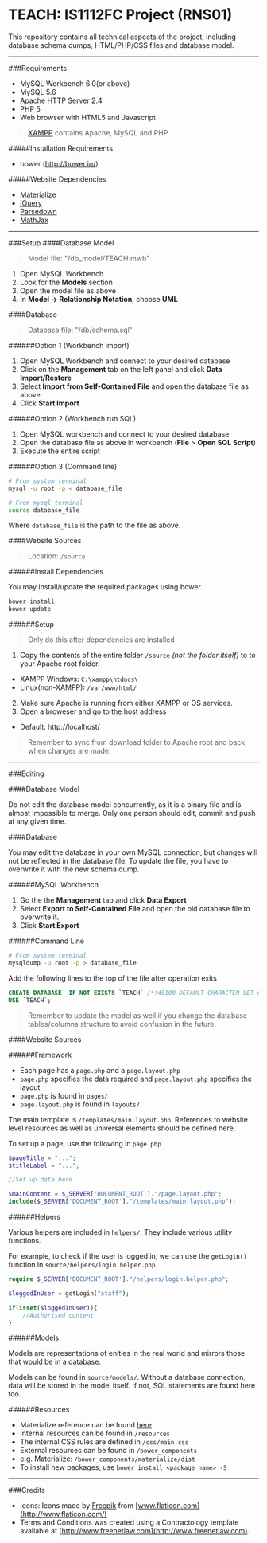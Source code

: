 # TEACH: IS1112FC Project (RNS01)

This repository contains all technical aspects of the project, including database schema dumps, HTML/PHP/CSS files and database model.

---

###Requirements

 - MySQL Workbench 6.0(or above)
 - MySQL 5.6
 - Apache HTTP Server 2.4
 - PHP 5
 - Web browser with HTML5 and Javascript

> [XAMPP](https://www.apachefriends.org/) contains Apache, MySQL and PHP

#####Installation Requirements

 - bower  (http://bower.io/)

#####Website Dependencies

 - [Materialize](http://materializecss.com/)
 - [jQuery](https://jquery.com/)
 - [Parsedown](http://parsedown.org/) 
 - [MathJax](https://www.mathjax.org/)

---

###Setup
####Database Model

> Model file: "/db_model/TEACH.mwb"

1. Open MySQL Workbench
2. Look for the __Models__ section
3. Open the model file as above
4. In __Model -> Relationship Notation__, choose __UML__

####Database

> Database file: "/db/schema.sql"

######Option 1 (Workbench import)

1. Open MySQL Workbench and connect to your desired database
2. Click on the __Management__ tab on the left panel and click __Data Import/Restore__
3. Select __Import from Self-Contained File__ and open the database file as above
4. Click __Start Import__

######Option 2 (Workbench run SQL)

1. Open MySQL workbench and connect to your desired database
2. Open the database file as above in workbench (__File__ > __Open SQL Script__)
3. Execute the entire script

######Option 3 (Command line)

```bash
# From system terminal 
mysql -u root -p < database_file

# From mysql terminal
source database_file
```

Where `database_file` is the path to the file as above.

####Website Sources

> Location: `/source`

######Install Dependencies

You may install/update the required packages using bower. 

```bash
bower install
bower update
```

######Setup

> Only do this after dependencies are installed

1. Copy the contents of the entire folder `/source` _(not the folder itself)_ to to your Apache root folder. 
 - XAMPP Windows: `C:\xampp\htdocs\`
 - Linux(non-XAMPP): `/var/www/html/`
2. Make sure Apache is running from either XAMPP or OS services.
3. Open a broweser and go to the host address
 - Default: http://localhost/
 
> Remember to sync from download folder to Apache root and back when changes are made.


---

###Editing

####Database Model

Do not edit the database model concurrently, as it is a binary file and is almost impossible to merge. Only one person should edit, commit and push at any given time.

####Database

You may edit the database in your own MySQL connection, but changes will not be reflected in the database file. To update the file, you have to overwrite it with the new schema dump.

######MySQL Workbench

1. Go the the __Management__ tab and click __Data Export__
2. Select __Export to Self-Contained File__ and open the old database file to overwrite it.
3. Click __Start Export__

######Command Line

```bash
# From system terminal
mysqldump -u root -p > database_file
```

Add the following lines to the top of the file after operation exits

```sql
CREATE DATABASE  IF NOT EXISTS `TEACH` /*!40100 DEFAULT CHARACTER SET utf8 */;
USE `TEACH`;
```

> Remember to update the model as well if you change the database tables/columns structure to avoid confusion in the future.

####Website Sources

######Framework

 - Each page has a `page.php` and a `page.layout.php`
  - `page.php` specifies the data required and `page.layout.php` specifies the layout
  - `page.php` is found in `pages/`
  - `page.layout.php` is found in `layouts/`

The main template is `/templates/main.layout.php`. References to website level resources as well as universal elements should be defined here.


To set up a page, use the following in `page.php`


```PHP
$pageTitle = "...";
$titleLabel = "...";

//Set up data here

$mainContent = $_SERVER['DOCUMENT_ROOT']."/page.layout.php";
include($_SERVER['DOCUMENT_ROOT']."/templates/main.layout.php");
```

######Helpers

Various helpers are included in `helpers/`. They include various utility functions.

For example, to check if the user is logged in, we can use the `getLogin()` function in `source/helpers/login.helper.php`

```PHP
require $_SERVER['DOCUMENT_ROOT']."/helpers/login.helper.php";

$loggedInUser = getLogin("staff");

if(isset($loggedInUser)){
	//Authorised content
}
```

######Models

Models are representations of enities in the real world and mirrors those that would be in a database.

Models can be found in `source/models/`. Without a database connection, data will be stored in the model itself. If not, SQL statements are found here too.

######Resources

 - Materialize reference can be found [here](http://materializecss.com/).
 - Internal resources can be found in `/resources`
  - The internal CSS rules are defined in `/css/main.css`
 - External resources can be found in `/bower_components`
  - e.g. Materialize: `/bower_components/materialize/dist`
 - To install new packages, use `bower install <package name> -S`

---

###Credits

 - Icons: Icons made by [Freepik](http://www.freepik.com/) from [www.flaticon.com](http://www.flaticon.com/)
 - Terms and Conditions was created using a Contractology template available at [http://www.freenetlaw.com](http://www.freenetlaw.com).
